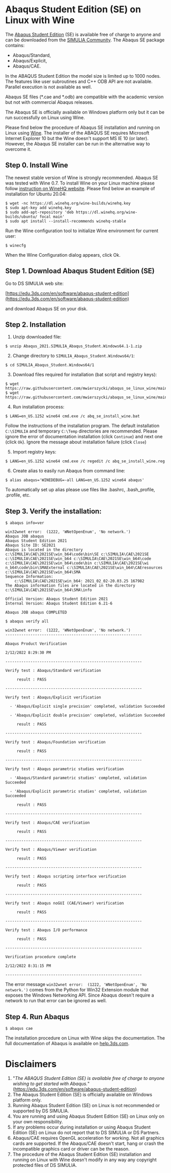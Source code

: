 # Abaqus Student Edition (SE) on Linux with Wine
The [Abaqus Student Edition](https://edu.3ds.com/en/software/abaqus-student-edition) (SE) is available free of charge to anyone and can be downloaded from the [SIMULIA Community](https://r1132100503382-eu1-3dswym.3dexperience.3ds.com/#community:39/wiki:_NXifU43Q7yHzTiCX9yEaw). The Abaqus SE package contains:
- Abaqus/Standard,
- Abaqus/Explicit,
- Abaqus/CAE.

In the ABAQUS Student Edition the model size is limited up to 1000 nodes. The features like user subroutines and C++ ODB API are not available. Parallel execution is not available as well.

Abaqus SE files (\*.cae and \*.odb) are compatible with the academic version but not with commercial Abaqus releases.

The Abaqus SE is officially available on Windows platform only but it can be run successfully on Linux using Wine.

Please find below the procedure of Abaqus SE installation and running on Linux using [Wine](https://www.winehq.org/). The installer of the ABAQUS SE requires Microsoft Internet Explorer 10 but the Wine doesn't support MS IE 10 (or later). However, the Abaqus SE installer can be run in the alternative way to overcome it.

## Step 0. Install Wine

The newest stable version of Wine is strongly recommended. Abaqus SE was tested with Wine 0.7. To install Wine on your Linux machine please follow [instruction on WineHQ website](https://wiki.winehq.org/Wine_Installation_and_Configuration). Please find below an example of installation for Ubuntu 20.04:
```
$ wget -nc https://dl.winehq.org/wine-builds/winehq.key
$ sudo apt-key add winehq.key
$ sudo add-apt-repository 'deb https://dl.winehq.org/wine-builds/ubuntu/ focal main'
$ sudo apt install --install-recommends winehq-stable
```
Run the Wine configuration tool to initialize Wine environment for current user:
```
$ winecfg
```
When the Wine Configuration dialog appears, click Ok.

## Step 1. Download Abaqus Student Edition (SE)
Go to DS SIMULIA web site:     
   
[https://edu.3ds.com/en/software/abaqus-student-edition](https://edu.3ds.com/en/software/abaqus-student-edition)
   
and download Abaqus SE on your disk.

## Step 2. Installation 

1. Unzip downloaded file:
```
$ unzip Abaqus_2021.SIMULIA_Abaqus_Student.Windows64.1-1.zip
```
2. Change directory to `SIMULIA_Abaqus_Student.Windows64/1`:
```
$ cd SIMULIA_Abaqus_Student.Windows64/1
```
3. Download files required for installation (bat script and registry keys):
```
$ wget https://raw.githubusercontent.com/mwierszycki/abaqus_se_linux_wine/main/2021/abq_se_install_wine.reg
$ wget https://raw.githubusercontent.com/mwierszycki/abaqus_se_linux_wine/main/2021/abq_se_install_wine.bat
```
4. Run installation process:
```
$ LANG=en_US.1252 wine64 cmd.exe /c abq_se_install_wine.bat
```
Follow the instructions of the installation program. The default installation `C:\SIMULIA` and temporary `C:\Temp` directories are recommended. Please ignore the error of documentation installation (click `Continue`) and next one (click `Ok`). Ignore the message about installation failure (click `Close`)

5. Import registry keys:
```
$ LANG=en_US.1252 wine64 cmd.exe /c regedit /c abq_se_install_wine.reg
```
6. Create alias to easily run Abaqus from command line:
```
$ alias abaqus='WINEDEBUG=-all LANG=en_US.1252 wine64 abaqus'
```
To automatically set up alias please use files like .bashrc, .bash_profile, .profile, etc.

## Step 3. Verify the installation:
```
$ abaqus info=ver

win32wnet error:  (1222, 'WNetOpenEnum', 'No network.')
Abaqus JOB abaqus
Abaqus Student Edition 2021
Abaqus Site ID: SE2021
Abaqus is located in the directory c:\SIMULIA\CAE\2021SE\win_b64\code\bin\SE c:\SIMULIA\CAE\2021SE c:\SIMULIA\CAE\2021SE\win_b64 c:\SIMULIA\CAE\2021SE\win_b64\code c:\SIMULIA\CAE\2021SE\win_b64\code\bin c:\SIMULIA\CAE\2021SE\wi
n_b64\code\bin\SMAExternal c:\SIMULIA\CAE\2021SE\win_b64\CAEresources c:\SIMULIA\CAE\2021SE\win_b64\SMA
Sequence Information:
    c:\SIMULIA\CAE\2021SE\win_b64: 2021_02_02-20.03.25 167982
The Abaqus information files are located in the directory c:\SIMULIA\CAE\2021SE\win_b64\SMA\info

Official Version: Abaqus Student Edition 2021
Internal Version: Abaqus Student Edition 6.21-6

Abaqus JOB abaqus COMPLETED
```
```
$ abaqus verify all

win32wnet error:  (1222, 'WNetOpenEnum', 'No network.')
------------------------------------------------------------

Abaqus Product Verification

2/12/2022 8:29:30 PM

------------------------------------------------------------

Verify test : Abaqus/Standard verification

     result : PASS

------------------------------------------------------------

Verify test : Abaqus/Explicit verification

  - 'Abaqus/Explicit single precision' completed, validation Succeeded

  - 'Abaqus/Explicit double precision' completed, validation Succeeded

     result : PASS

------------------------------------------------------------

Verify test : Abaqus/Foundation verification

     result : PASS

------------------------------------------------------------

Verify test : Abaqus parametric studies verification

  - 'Abaqus/Standard parametric studies' completed, validation Succeeded

  - 'Abaqus/Explicit parametric studies' completed, validation Succeeded

     result : PASS

------------------------------------------------------------

Verify test : Abaqus/CAE verification

     result : PASS

------------------------------------------------------------

Verify test : Abaqus/Viewer verification

     result : PASS

------------------------------------------------------------

Verify test : Abaqus scripting interface verification

     result : PASS

------------------------------------------------------------

Verify test : Abaqus noGUI (CAE/Viewer) verification

     result : PASS

------------------------------------------------------------

Verify test : Abaqus I/O performance

     result : PASS

------------------------------------------------------------

Verification procedure complete

2/12/2022 8:31:15 PM

------------------------------------------------------------
```
The error message `win32wnet error:  (1222, 'WNetOpenEnum', 'No network.')` comes from the Python for Win32 Extension module that exposes the Windows Networking API.  Since Abaqus doesn't require a network to run that error can be ignored as well.

## Step 4. Run Abaqus
```
$ abaqus cae
```
The installation procedure on Linux with Wine skips the documentation. The full documentation of Abaqus is available on [help.3ds.com](https://help.3ds.com/2021/English/DSSIMULIA_Established/SIMULIA_Established_FrontmatterMap/sim-t-SIMULIA_EstablishedDocSearchOnline.htm?contextscope=all).

# Disclaimers
1. "_The ABAQUS Student Edition (SE) is available free of charge to anyone wishing to get started with Abaqus._" (https://edu.3ds.com/en/software/abaqus-student-edition)
2. The Abaqus Student Edition (SE) is officially available on Windows platform only.
3. Running Abaqus Student Edition (SE) on Linux is not recommended or supported by DS SIMULIA.
4. You are running and using Abaqus Student Edition (SE) on Linux only on your own responsibility.
5. If any problems occur during installation or using Abaqus Student Edition (SE) on Linux do not report that to DS SIMULIA or DS Partners.
6. Abaqus/CAE requires OpenGL acceleration for working. Not all graphics cards are supported. If the Abaqus/CAE doesn't start, hang or crash the incompatible graphics card or driver can be the reason.
7. The procedure of the Abaqus Student Edition (SE) installation and running on Linux with Wine doesn't modify in any way any copyright protected files of DS SIMULIA.
